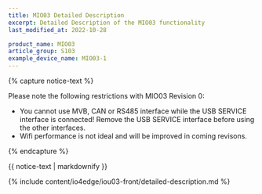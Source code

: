 ```yaml
---
title: MIO03 Detailed Description
excerpt: Detailed Description of the MIO03 functionality
last_modified_at: 2022-10-28

product_name: MIO03
article_group: S103
example_device_name: MIO03-1
---
```


{% capture notice-text %}

Please note the following restrictions with MIO03 Revision 0:

* You cannot use MVB, CAN or RS485 interface while the USB SERVICE interface is connected! Remove the USB SERVICE interface before using the other interfaces.
* Wifi performance is not ideal and will be improved in coming revisons.

{% endcapture %}
<div class="notice--info">
  {{ notice-text | markdownify }}
</div>

{% include content/io4edge/iou03-front/detailed-description.md %}

